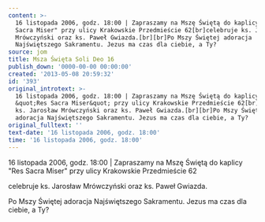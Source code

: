 ```yaml
---
content: >-
  16 listopada 2006, godz. 18:00 | Zapraszamy na Mszę Świętą do kaplicy "Res
  Sacra Miser" przy ulicy Krakowskie Przedmieście 62[br]celebruje ks. Jarosław
  Mrówczyński oraz ks. Paweł Gwiazda.[br][br]Po Mszy Świętej adoracja
  Najświętszego Sakramentu. Jezus ma czas dla ciebie, a Ty?
source: jom
title: Msza Święta Soli Deo 16
publish_down: '0000-00-00 00:00:00'
created: '2013-05-08 20:59:32'
id: '393'
original_introtext: >-
  16 listopada 2006, godz. 18:00 | Zapraszamy na Mszę Świętą do kaplicy
  &quot;Res Sacra Miser&quot; przy ulicy Krakowskie Przedmieście 62[br]celebruje
  ks. Jarosław Mrówczyński oraz ks. Paweł Gwiazda.[br][br]Po Mszy Świętej
  adoracja Najświętszego Sakramentu. Jezus ma czas dla ciebie, a Ty?
original_fulltext: ''
text-date: '16 listopada 2006, godz. 18:00'
time: '16 listopada 2006, godz. 18:00'
---
```

16 listopada 2006, godz. 18:00 | Zapraszamy na Mszę Świętą do kaplicy "Res Sacra Miser" przy ulicy Krakowskie Przedmieście 62

celebruje ks. Jarosław Mrówczyński oraz ks. Paweł Gwiazda.



Po Mszy Świętej adoracja Najświętszego Sakramentu. Jezus ma czas dla ciebie, a Ty?

<!--{{json:{"created_date":"2013-05-08 20:59:32","publish_down":"0000-00-00 00:00:00","id":"393"}}}-->
